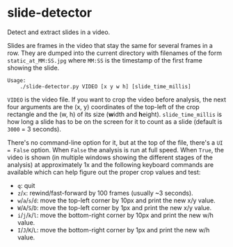 # slide-detector

Detect and extract slides in a video.

Slides are frames in the video that stay the same for several frames in
a row. They are dumped into the current directory with filenames of the
form `static_at_MM:SS.jpg` where `MM:SS` is the timestamp of the first
frame showing the slide.

```
Usage:
    ./slide-detector.py VIDEO [x y w h] [slide_time_millis]
```
`VIDEO` is the video file. If you want to crop the video before
analysis, the next four arguments are the (x, y) coordinates of the
top-left of the crop rectangle and the (w, h) of its size (**w**idth and
**h**eight). `slide_time_millis` is how long a slide has to be on the
screen for it to count as a slide (default is `3000` = 3 seconds).

There's no command-line option for it, but at the top of the file,
there's a `UI = False` option. When `False` the analysis is run at full
speed. When `True`, the video is shown (in multiple windows showing the
different stages of the analysis) at approximately 1x and the following
keyboard commands are available which can help figure out the proper
crop values and test:
 * `q`: quit
 * `z`/`x`: rewind/fast-forward by 100 frames (usually ~3 seconds).
 * `w`/`a`/`s`/`d`: move the top-left corner by 10px and print
     the new x/y value.
 * `W`/`A`/`S`/`D`: move the top-left corner by 1px and print
     the new x/y value.
 * `i`/`j`/`k`/`l`: move the bottom-right corner by 10px and print
     the new w/h value.
 * `I`/`J`/`K`/`L`: move the bottom-right corner by 1px and print
     the new w/h value.
